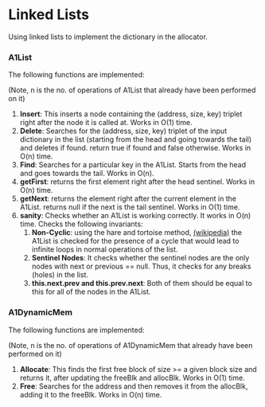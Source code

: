 # Linked Lists

Using linked lists to implement the dictionary in the allocator.

### A1List

The following functions are implemented: 

(Note, n is the no. of operations of A1List that already have been performed on it)
1. **Insert**:
This inserts a node containing the (address, size, key) triplet right after the node it is called at. Works in O(1) time.
2. **Delete**: 
Searches for the (address, size, key) triplet of the input dictionary in the list (starting from the head and going towards the tail) and deletes if found. return true if found and false otherwise.
Works in O(n) time.
3. **Find**: Searches for a particular key in the A1List. Starts from the head and goes towards the tail. Works in O(n).
4. **getFirst**: returns the first element right after the head sentinel. Works in O(n) time.
5. **getNext**: returns the element right after the current element in the A1List. returns null if the next is the tail sentinel. Works in O(1) time.
6. **sanity**: Checks whether an A1List is working correctly. It works in O(n) time. Checks the following invariants:
   1. **Non-Cyclic**: using the hare and tortoise method, [(wikipedia)](https://en.wikipedia.org/wiki/Cycle_detection) the A1List is checked for the presence of a cycle that would lead to infinite loops in normal operations of the list.
   2. **Sentinel Nodes**: It checks whether the sentinel nodes are the only nodes with next or previous == null. Thus, it checks for any breaks (holes) in the list.
   3. **this.next.prev and this.prev.next**: Both of them should be equal to this for all of the nodes in the A1List. 



### A1DynamicMem

The following functions are implemented: 

(Note, n is the no. of operations of A1DynamicMem that already have been performed on it)

1. **Allocate**:
This finds the first free block of size >= a given block size and returns it, after updating the freeBlk and allocBlk. Works in O(1) time.
2. **Free**: 
Searches for the address and then removes it from the allocBlk, adding it to the freeBlk. Works in O(n) time.


